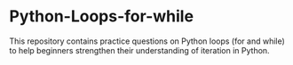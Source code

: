 # Python-Loops-for-while

This repository contains practice questions on Python loops (for and while) to help beginners strengthen their understanding of iteration in Python.

